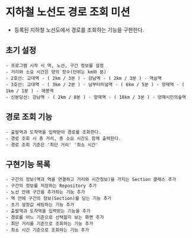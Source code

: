 # 지하철 노선도 경로 조회 미션
- 등록된 지하철 노선도에서 경로를 조회하는 기능을 구현한다.

## 초기 설정
    - 프로그램 시작 시 역, 노선, 구간 정보를 설정
    - 거리와 소요 시간은 양의 정수(단위는 km와 분)
    - 2호선: 교대역 - ( 2km / 3분 ) - 강남역 - ( 2km / 3분 ) - 역삼역
    - 3호선: 교대역 - ( 3km / 2분 ) - 남부터미널역 - ( 6km / 5분 ) - 양재역 - ( 1km / 1분 ) - 매봉역
    - 신분당선: 강남역 - ( 2km / 8분 ) - 양재역 - ( 10km / 3분 ) - 양재시민의숲역

## 경로 조회 기능
    - 출발역과 도착역을 입력받아 경로를 조회한다.
    - 경로 조회 시 총 거리, 총 소요 시간도 함께 출력한다.
    - 경로 조회 기준은 '최단 거리' '최소 시간'

## 구현기능 목록
    - 구간의 정보(역과 역을 연결하고 거리와 시간정보)을 가지는 Section 클래스 추가
    - 구간의 정보를 저장하는 Repository 추가
    - 노선 안에 구간을 추가하는 기능 추가
    - 역 안에 구간의 정보(Section)를 담는 기능 추가
    - 초기 설정값 세팅하는 기능 추가
    - 출발역과 도착역을 입력받는 기능을 추가
    - 경로를 어느 기준으로 선택할지 보는 화면 추가
    - 최단 거리를 기준으로 조회하는 기능 추가
    - 최소 시간 기준으로 조회하는 기능 추가
